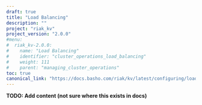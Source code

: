 ```yaml
---
draft: true
title: "Load Balancing"
description: ""
project: "riak_kv"
project_version: "2.0.0"
#menu:
#  riak_kv-2.0.0:
#    name: "Load Balancing"
#    identifier: "cluster_operations_load_balancing"
#    weight: 111
#    parent: "managing_cluster_operations"
toc: true
canonical_link: "https://docs.basho.com/riak/kv/latest/configuring/load-balancing-proxy"
---
```


**TODO: Add content (not sure where this exists in docs)**
